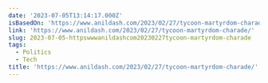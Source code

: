 ```yaml
---
date: '2023-07-05T13:14:17.000Z'
isBasedOn: 'https://www.anildash.com/2023/02/27/tycoon-martyrdom-charade/'
link: 'https://www.anildash.com/2023/02/27/tycoon-martyrdom-charade/'
slug: 2023-07-05-httpswwwanildashcom20230227tycoon-martyrdom-charade
tags:
  - Politics
  - Tech
title: 'https://www.anildash.com/2023/02/27/tycoon-martyrdom-charade/'
---
```


